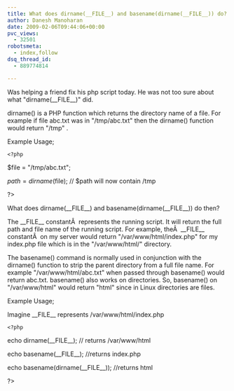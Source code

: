 ```yaml
---
title: What does dirname(__FILE__) and basename(dirname(__FILE__)) do?
author: Danesh Manoharan
date: 2009-02-06T09:44:06+00:00
pvc_views:
  - 32501
robotsmeta:
  - index,follow
dsq_thread_id:
  - 889774814

---
```

Was helping a friend fix his php script today. He was not too sure about what "dirname(\_\_FILE\_\_)" did.

dirname() is a PHP function which returns the directory name of a file. For example if file abc.txt was in "/tmp/abc.txt" then the dirname() function would return "/tmp" .

Example Usage;

`<?php`

$file = "/tmp/abc.txt";

$path = dirname($file); // $path will now contain /tmp

?>

What does dirname(\_\_FILE\_\_) and basename(dirname(\_\_FILE\_\_)) do then?

The \_\_FILE\_\_ constantÂ  represents the running script. It will return the full path and file name of the running script. For example, theÂ  \_\_FILE\_\_ constantÂ  on my server would return "/var/www/html/index.php" for my index.php file which is in the "/var/www/html/" directory.

The basename() command is normally used in conjunction with the dirname() function to strip the parent directory from a full file name. For example "/var/www/html/abc.txt" when passed through basename() would return abc.txt. basename() also works on directories. So, basename() on "/var/www/html" would return "html" since in Linux directories are files.

Example Usage;

Imagine \_\_FILE\_\_ represents /var/www/html/index.php

`<?php`

echo dirname(\_\_FILE\_\_); // returns /var/www/html

echo basename(\_\_FILE\_\_); //returns index.php

echo basename(dirname(\_\_FILE\_\_)); //returns html

?>